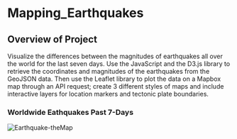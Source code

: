 # Mapping_Earthquakes

## Overview of Project
Visualize the differences between the magnitudes of earthquakes all over the world for the last seven days.
Use the JavaScript and the D3.js library to retrieve the coordinates and magnitudes of the earthquakes from the GeoJSON data. Then use the Leaflet library to plot the data on a Mapbox map through an API request; create 3 different styles of maps and include interactive layers for location markers and tectonic plate boundaries. 

### Worldwide Eathquakes Past 7-Days
![Earthquake-theMap](https://user-images.githubusercontent.com/95272294/160313784-5f24a563-ac70-4af1-9230-e0ca22af208b.jpg)
